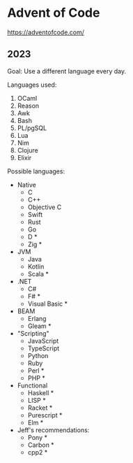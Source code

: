 # Advent of Code

https://adventofcode.com/

## 2023

Goal: Use a different language every day.

Languages used:

1. OCaml
1. Reason
1. Awk
1. Bash
1. PL/pgSQL
1. Lua
1. Nim
1. Clojure
1. Elixir

Possible languages:

- Native
    - C
    - C++
    - Objective C
    - Swift
    - Rust
    - Go
    - D *
    - Zig *
- JVM
    - Java
    - Kotlin
    - Scala *
- .NET
    - C#
    - F# *
    - Visual Basic *
- BEAM
    - Erlang
    - Gleam *
- "Scripting"
    - JavaScript
    - TypeScript
    - Python
    - Ruby
    - Perl *
    - PHP *
- Functional
    - Haskell *
    - LISP *
    - Racket *
    - Purescript *
    - Elm *
- Jeff's recommendations:
    - Pony *
    - Carbon *
    - cpp2 *

